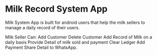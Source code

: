 # Milk Record System App
<p>Milk System App is built for android users that help the milk sellers to manage a daily record of their users.</p>
Milk Seller Can: 
Add Customer 
Delete Customer 
Add Record of Milk on a daily basis 
Provide Detail of milk sold and payment 
Clear Ledger 
Add Payment 
Share Detail to WhatsApp.
